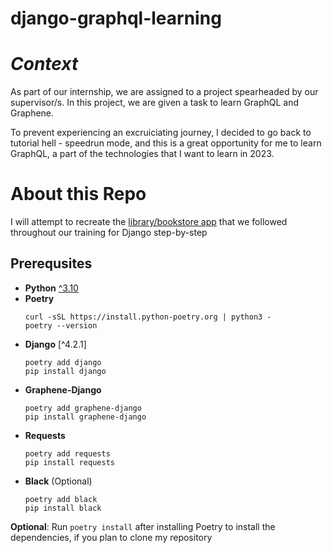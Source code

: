 # **django-graphql-learning**

# ***Context***
As part of our internship, we are assigned to a project spearheaded by our supervisor/s. In this project, we are given a task to learn GraphQL and Graphene. 

To prevent experiencing an excruiciating journey, I decided to go back to tutorial hell - speedrun mode, and this is a great opportunity for me to learn GraphQL, a part of the technologies that I want to learn in 2023.

# **About this Repo**
I will attempt to recreate the [library/bookstore app]((https://github.com/louispawaon/mugna-django-training)) that we followed throughout our training for Django step-by-step

## **Prerequsites**
- **Python** [^3.10](https://www.python.org/downloads/)
- **Poetry**
    ```
    curl -sSL https://install.python-poetry.org | python3 -
    poetry --version
    ```
- **Django** [^4.2.1]
    ```
    poetry add django
    pip install django
    ```
- **Graphene-Django**
  ```
  poetry add graphene-django
  pip install graphene-django
  ```
- **Requests**
  ```
  poetry add requests
  pip install requests
  ```
- **Black** (Optional)
  ```
  poetry add black
  pip install black
  ```

**Optional**: Run `poetry install` after installing Poetry to install the dependencies, if you plan to clone my repository